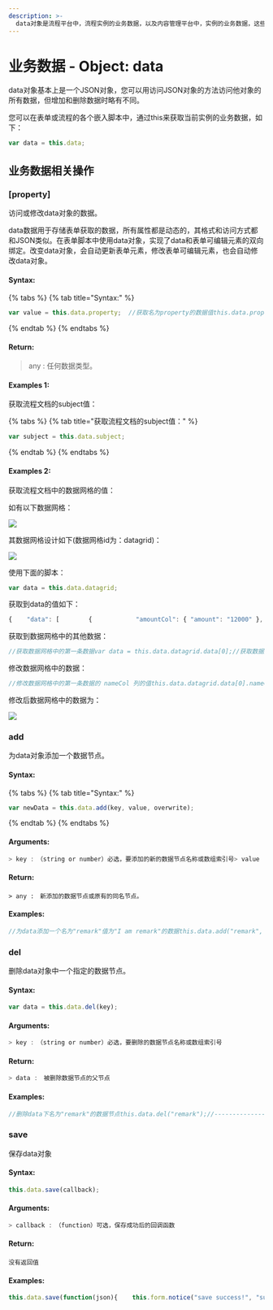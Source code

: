 ```yaml
---
description: >-
  data对象是流程平台中，流程实例的业务数据，以及内容管理平台中，实例的业务数据，这些数据一般情况下是通过您创建的表单收集而来的，也可以通过脚本创建和增删改查。
---
```


# 业务数据 - Object: data

data对象基本上是一个JSON对象，您可以用访问JSON对象的方法访问他对象的所有数据，但增加和删除数据时略有不同。

您可以在表单或流程的各个嵌入脚本中，通过this来获取当前实例的业务数据，如下：

```javascript
var data = this.data;
```

## 业务数据相关操作

### \[property\]

访问或修改data对象的数据。 

data数据用于存储表单获取的数据，所有属性都是动态的，其格式和访问方式都和JSON类似。在表单脚本中使用data对象，实现了data和表单可编辑元素的双向绑定。改变data对象，会自动更新表单元素，修改表单可编辑元素，也会自动修改data对象。

#### Syntax:

{% tabs %}
{% tab title="Syntax:" %}
```javascript
var value = this.data.property;  //获取名为property的数据值this.data.property = '123';   //将property的值修改为'123'
```
{% endtab %}
{% endtabs %}

#### Return:

> any : 任何数据类型。

#### Examples 1:

获取流程文档的subject值：

{% tabs %}
{% tab title="获取流程文档的subject值：" %}
```javascript
var subject = this.data.subject; 
```
{% endtab %}
{% endtabs %}

#### Examples 2:

获取流程文档中的数据网格的值：

如有以下数据网格：

![](http://www.o2oa.net:20020/x_portal_assemble_surface/jaxrs/file/f39a1d05-31c9-44a8-ac87-616372ba7cd5/portal/dcd8e168-2da0-4496-83ee-137dc976c7f6/content)

其数据网格设计如下\(数据网格id为：datagrid\)：

![](http://www.o2oa.net:20020/x_portal_assemble_surface/jaxrs/file/91e0517b-90f5-4bf9-a87b-c3852c8bc747/portal/dcd8e168-2da0-4496-83ee-137dc976c7f6/content)

使用下面的脚本：

```javascript
var data = this.data.datagrid; 
```

获取到data的值如下：

```javascript
{    "data": [        {            "amountCol": { "amount": "12000" },            "countCol": { "number": "10" },            "nameCol": { "name": "手机" },            "priceCol": { "price": "1200" }        },        {            "amountCol": { "amount": "15000" },            "countCol": { "number": "5" },            "nameCol": { "name": "电脑" },            "priceCol": { "price": "3000" }        }    ],    "total": {        "amountCol": "27000",        "countCol": "15"    }}
```

获取到数据网格中的其他数据：

```javascript
//获取数据网格中的第一条数据var data = this.data.datagrid.data[0];//获取数据网格中的第一条数据的 nameCol 列的值var data = this.data.datagrid.data[0].nameCol.name;//获取数据网格中的 amountCol 列的总计值var data = this.data.datagrid.total.amountCol; 
```

修改数据网格中的数据：

```javascript
//修改数据网格中的第一条数据的 nameCol 列的值this.data.datagrid.data[0].nameCol.name='平板电脑'; 
```

修改后数据网格中的数据为：

![](http://www.o2oa.net:20020/x_portal_assemble_surface/jaxrs/file/65a2c334-85cf-4304-8c2f-bf858109640f/portal/dcd8e168-2da0-4496-83ee-137dc976c7f6/content)

### add

为data对象添加一个数据节点。

#### Syntax:

{% tabs %}
{% tab title="Syntax:" %}
```javascript
var newData = this.data.add(key, value, overwrite);
```
{% endtab %}
{% endtabs %}

#### Arguments:

```javascript
> key :　（string or number）必选，要添加的新的数据节点名称或数组索引号> value :　（string, number, array or JsonObject）必选，新的数据节点的值> overwrite :　（boolean）可选，如果要添加的节点已经存在，是否覆盖。默认为 false
```

#### Return:

```text
> any :　新添加的数据节点或原有的同名节点。
```

#### Examples:

```javascript
//为data添加一个名为"remark"值为"I am remark"的数据this.data.add("remark", "I am remark");//-------------------------------------------------------------------//为data添加一个名为"person"的Object对象数据var person = this.data.add("person", {});person.add("name", "Tom");person.add("age", 23);//或者可以这样var person = this.data.add("person", {name: "Tom", "age": "23"});//-------------------------------------------------------------------//为data添加一个名为"orders"的数组对象数据var orders = this.data.add("orders", []);orders.add({name: "phone", count: 5});orders.add({name: "computer", count: 10});orders[0].add("count", 10, true);  //将第一条数据的count修改为10//或者可以这样var orders = this.data.add("orders", [    {name: "phone", count: 5},    {name: "computer", count: 10}]);//将第一条数据修改为name为mobile; count为10orders.add(0, {name: "mobile", count: 10}, true);
```

### del

删除data对象中一个指定的数据节点。

#### Syntax:

```javascript
var data = this.data.del(key);
```

#### Arguments:

```javascript
> key :　（string or number）必选，要删除的数据节点名称或数组索引号
```

#### Return:

```javascript
> data :　被删除数据节点的父节点
```

#### Examples:

```javascript
//删除data下名为"remark"的数据节点this.data.del("remark");//-------------------------------------------------------------------//删除"person"的age数据节点var person = this.data.add.person.del("age");//-------------------------------------------------------------------//删除"orders"数组对象中的第二条数据this.data.orders.del(1);
```

### save

保存data对象

#### Syntax:

```javascript
this.data.save(callback);
```

#### Arguments:

```javascript
> callback :　（function）可选，保存成功后的回调函数
```

#### Return:

```text
没有返回值
```

#### Examples:

```javascript
this.data.save(function(json){    this.form.notice("save success!", "success")});
```







































